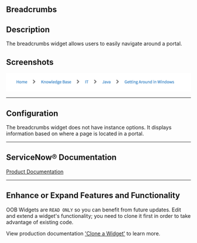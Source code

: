 ##  Breadcrumbs

## Description

The breadcrumbs widget allows users to easily navigate around a portal.

## Screenshots
![alt text](../images/WidgetBreadcrumbs.png "Breadcrumbs")

---
## Configuration

The breadcrumbs widget does not have instance options. It displays information based on where a page is located in a portal.

---
## ServiceNow® Documentation

[Product Documentation](https://docs.servicenow.com/search?q=Breadcrumbs) 

---
## Enhance or Expand Features and Functionality

OOB Widgets are `READ ONLY` so you can benefit from future updates. Edit and extend a widget's functionality; you need to clone it first in order to take advantage of existing code.

View production documentation ['Clone a Widget'](https://docs.servicenow.com/search?q=Clone+a+Widget) to learn more.
